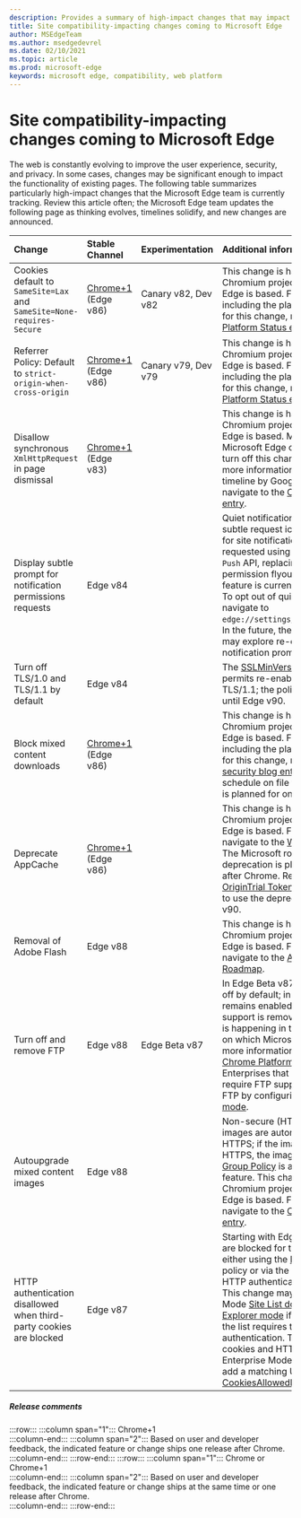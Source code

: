 ```yaml
---
description: Provides a summary of high-impact changes that may impact site compatibility
title: Site compatibility-impacting changes coming to Microsoft Edge
author: MSEdgeTeam
ms.author: msedgedevrel
ms.date: 02/10/2021
ms.topic: article
ms.prod: microsoft-edge
keywords: microsoft edge, compatibility, web platform
---
```

# Site compatibility-impacting changes coming to Microsoft Edge  

The web is constantly evolving to improve the user experience, security, and privacy.  In some cases, changes may be significant enough to impact the functionality of existing pages.  The following table summarizes particularly high-impact changes that the Microsoft Edge team is currently tracking.  Review this article often; the Microsoft Edge team updates the following page as thinking evolves, timelines solidify, and new changes are announced.  

| Change | Stable Channel | Experimentation | Additional information |  
|:--- |:--- |:--- |:--- |
| Cookies default to `SameSite=Lax` and `SameSite=None-requires-Secure` | [Chrome+1](#release-comments) \(Edge v86\)  | Canary v82, Dev v82 | This change is happening in the Chromium project, on which Microsoft Edge is based.  For more information, including the planned timeline by Google for this change, navigate to the [Chrome Platform Status entry][ChromePlatformStatus5088147346030592].  |  
| Referrer Policy: Default to `strict-origin-when-cross-origin` | [Chrome+1](#release-comments) \(Edge v86\)  | Canary v79, Dev v79 | This change is happening in the Chromium project, on which Microsoft Edge is based.  For more information, including the planned timeline by Google for this change, navigate to the [Chrome Platform Status entry][ChromePlatformStatus6251880185331712].  |  
| Disallow synchronous `XmlHttpRequest` in page dismissal | [Chrome+1](#release-comments) \(Edge v83\) |  | This change is happening in the Chromium project, on which Microsoft Edge is based.  Matching Chrome, Microsoft Edge offers a Group Policy to turn off this change until Edge v88.  For more information, including the planned timeline by Google for this change, navigate to the [Chrome Platform Status entry][ChromePlatformStatus4664843055398912].  |  
| Display subtle prompt for notification permissions requests | Edge v84 |  | Quiet notification requests display a subtle request icon in the address bar for site notification permissions requested using the `Notifications` or `Push` API, replacing the full or standard permission flyout prompt UI.  This feature is currently enabled for all users.  To opt out of quiet notification requests, navigate to `edge://settings/content/notifications`.  In the future, the Microsoft Edge team may explore re-enabling the full flyout notification prompt in some scenarios.  |  
| Turn off TLS/1.0 and TLS/1.1 by default | Edge v84 |  | The [SSLMinVersion][DeployedgeMicrosoftEdgePoliciesSslversionmin] Group Policy permits re-enabling of TLS/1.0 and TLS/1.1; the policy remains available until Edge v90.  |  
| Block mixed content downloads | [Chrome+1](#release-comments) \(Edge v86\)  |  | This change is happening in the Chromium project, on which Microsoft Edge is based.  For more information, including the planned timeline by Google for this change, navigate to the [Google security blog entry][GoogleBlogSecurity20200206].  The Microsoft rollout schedule on file types to warn or block is planned for one release after Chrome.  |  
| Deprecate AppCache | [Chrome+1](#release-comments) \(Edge v86\)  |  | This change is happening in the Chromium project, on which Microsoft Edge is based.  For more information, navigate to the [WebDev documentation][WebDevAppCacheRemoval].  The Microsoft rollout schedule for deprecation is planned for one release after Chrome.  Requesting an [AppCache OriginTrial Token][ChromeDevelopersOrigintrialsAppCacheOriginTrial] allows sites to continue to use the deprecated API until Edge v90.  |  
| Removal of Adobe Flash | Edge v88  |  | This change is happening in the Chromium project, on which Microsoft Edge is based.  For more information, navigate to the [Adobe Flash Chromium Roadmap][ChromiumFlashRoadmapSupportRemoved].  | 
| Turn off and remove FTP | Edge v88  | Edge Beta v87 | In Edge Beta v87, FTP support is turned off by default; in Edge Stable v87 it remains enabled.  In Edge v88, FTP support is removed entirely.  This change is happening in the Chromium project, on which Microsoft Edge is based.  For more information, navigate to the [Chrome Platform Status Entry][ChromePlatformStatus6246151319715840].  Enterprises that have sites that still require FTP support can continue to use FTP by configuring the site to use [IE mode][DeployedgeEdgeIeMode].  | 
| Autoupgrade mixed content images | Edge v88  |  | Non-secure \(HTTP\) references to images are automatically upgraded to HTTPS; if the image is not available over HTTPS, the image download fails. A [Group Policy][DeployedgeMicrosoftEdgePoliciesInsecurecontentallowedforurls] is available to control this feature. This change is happening in the Chromium project, on which Microsoft Edge is based. For more information, navigate to the [Chrome Platform Status entry][ChromePlatformStatus4926989725073408].  | 
| HTTP authentication disallowed when third-party cookies are blocked  | Edge v87  |  | Starting with Edge v87, when cookies are blocked for third-party requests, either using the [BlockThirdPartyCookies][DeployedgeMicrosoftEdgePoliciesBlockthirdpartycookies] policy or via the Edge Settings page, HTTP authentication is also disallowed. This change may impact Enterprise Mode [Site List downloads for Internet Explorer mode][DeployedgeEdgeIeModePoliciesConfigureUsingUseEnterpriseModeIeWebsiteListPolicy] if the endpoint hosting the list requires the use of HTTP authentication.  To allow the use of both cookies and HTTP authentication for Enterprise Mode Site List downloads, add a matching URL pattern to the [CookiesAllowedForURLs][DeployedgeMicrosoftEdgePoliciesCookiesallowedforurls] policy.  |   

##### Release comments  

:::row:::
   :::column span="1":::
      Chrome+1  
   :::column-end:::
   :::column span="2":::
      Based on user and developer feedback, the indicated feature or change ships one release after Chrome.  
   :::column-end:::
:::row-end:::
:::row:::
   :::column span="1":::
      Chrome or Chrome+1  
   :::column-end:::
   :::column span="2":::
      Based on user and developer feedback, the indicated feature or change ships at the same time or one release after Chrome.  
   :::column-end:::
:::row-end:::

<!-- links -->  

[DeployedgeEdgeIeMode]: /deployedge/edge-ie-mode "About IE mode | Microsoft Docs"  
[DeployedgeEdgeIeModePoliciesConfigureUsingUseEnterpriseModeIeWebsiteListPolicy]: /deployedge/edge-ie-mode-policies#configure-using-the-use-the-enterprise-mode-ie-website-list-policy "Configure using the Use the Enterprise Mode IE website list policy - Configure IE mode policies | Microsoft Docs"  
[DeployedgeMicrosoftEdgePoliciesBlockthirdpartycookies]: /deployedge/microsoft-edge-policies#blockthirdpartycookies "BlockThirdPartyCookies - Microsoft Edge - Policies | Microsoft Docs"  
[DeployedgeMicrosoftEdgePoliciesCookiesallowedforurls]: /deployedge/microsoft-edge-policies#cookiesallowedforurls "CookiesAllowedForUrls - Microsoft Edge - Policies | Microsoft Docs"  
[DeployedgeMicrosoftEdgePoliciesInsecurecontentallowedforurls]:  /deployedge/microsoft-edge-policies#insecurecontentallowedforurls "InsecureContentAllowedForUrls - Microsoft Edge - Policies | Microsoft Docs"  
[DeployedgeMicrosoftEdgePoliciesSslversionmin]: /deployedge/microsoft-edge-policies#sslversionmin "SSLVersionMin - Microsoft Edge - Policies | Microsoft Docs"  

[ChromePlatformStatus4664843055398912]: https://chromestatus.com/feature/4664843055398912 "Disallow sync XHR in page dismissal JavaScript | Chrome Platform Status"  
[ChromePlatformStatus4926989725073408]: https://chromestatus.com/feature/4926989725073408 "Autoupgrade Image Mixed Content | Chrome Platform Status"  
[ChromePlatformStatus5088147346030592]: https://chromestatus.com/feature/5088147346030592 "Cookies default to SameSite=Lax | Chrome Platform Status"  
[ChromePlatformStatus6246151319715840]: https://chromestatus.com/feature/6246151319715840 "Deprecate FTP support | Chrome Platform Status"  
[ChromePlatformStatus6251880185331712]: https://chromestatus.com/feature/6251880185331712 "Referrer Policy: Default to strict-origin-when-cross-origin | Chrome Platform Status"  

[ChromiumFlashRoadmapSupportRemoved]: https://www.chromium.org/flash-roadmap#TOC-Flash-Support-Removed-from-Chromium-Target:-Chrome-88---Jan-2021- "Flash Support Removed from Chromium (Target: Chrome 88+ - Jan 2021) - Flash Roadmap | Chromium Projects"  

[ChromeDevelopersOrigintrialsAppCacheOriginTrial]: https://developers.chrome.com/origintrials/#/view_trial/1776670052997660673 "AppCache OriginTrial token | Chrome Developers"  

[GoogleBlogSecurity20200206]: https://security.googleblog.com/2020/02/protecting-users-from-insecure_6.html "Protecting users from insecure downloads in Google Chrome - Google Online Security Blog" 

[WebDevAppCacheRemoval]: https://web.dev/appcache-removal "Preparing for AppCache removal | web.dev"  

<!--todo:  cleanup links  -->  
